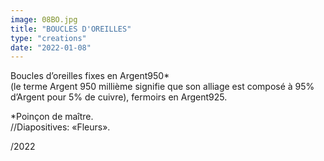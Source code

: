```yaml
---
image: 08BO.jpg
title: "BOUCLES D'OREILLES"
type: "creations"
date: "2022-01-08"
---
```


Boucles d’oreilles fixes en Argent950*  
 (le terme Argent 950 millième signifie que son alliage est composé à 95% d’Argent pour 5% de cuivre), fermoirs en Argent925.

*Poinçon de maître.  
//Diapositives: «Fleurs».  

/2022
